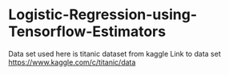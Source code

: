 # Logistic-Regression-using-Tensorflow-Estimators

Data set used here is titanic dataset from kaggle
Link to data set https://www.kaggle.com/c/titanic/data


